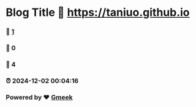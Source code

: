 # Blog Title :link: https://taniuo.github.io 
### :page_facing_up: [1](https://taniuo.github.io/tag.html) 
### :speech_balloon: 0 
### :hibiscus: 4 
### :alarm_clock: 2024-12-02 00:04:16 
### Powered by :heart: [Gmeek](https://github.com/Meekdai/Gmeek)

